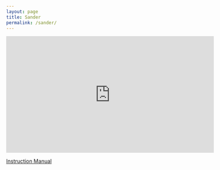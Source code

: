 ```yaml
---
layout: page
title: Sander
permalink: /sander/
---
```



<iframe width="560" height="315" src="https://www.youtube.com/embed/x1FehVIkq_k" title="YouTube video player" frameborder="0" allow="accelerometer; autoplay; clipboard-write; encrypted-media; gyroscope; picture-in-picture" allowfullscreen></iframe>

[Instruction Manual]()